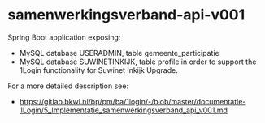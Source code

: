 # samenwerkingsverband-api-v001

Spring Boot application exposing:
- MySQL database USERADMIN, table gemeente_participatie
- MySQL database SUWINETINKIJK, table profile
in order to support the 1Login functionality for Suwinet Inkijk Upgrade.

For a more detailed description see:
- https://gitlab.bkwi.nl/bp/pm/ba/1login/-/blob/master/documentatie-1Login/5_Implementatie_samenwerkingsverband_api_v001.md